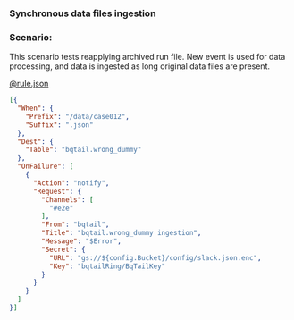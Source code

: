### Synchronous data files ingestion

### Scenario:

This scenario tests reapplying archived run file.
New event is used for data processing, and data is ingested as long original data files are present.


[@rule.json](rule.json)
```json
[{
  "When": {
    "Prefix": "/data/case012",
    "Suffix": ".json"
  },
  "Dest": {
    "Table": "bqtail.wrong_dummy"
  },
  "OnFailure": [
    {
      "Action": "notify",
      "Request": {
        "Channels": [
          "#e2e"
        ],
        "From": "bqtail",
        "Title": "bqtail.wrong_dummy ingestion",
        "Message": "$Error",
        "Secret": {
          "URL": "gs://${config.Bucket}/config/slack.json.enc",
          "Key": "bqtailRing/BqTailKey"
        }
      }
    }
  ]
}]
```

